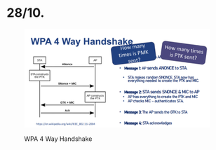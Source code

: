 # 28/10.

<figure><img src="../.gitbook/assets/image.png" alt=""><figcaption><p>WPA 4 Way Handshake</p></figcaption></figure>

